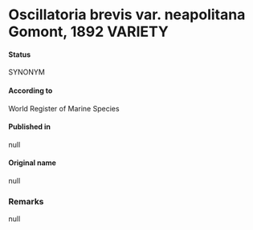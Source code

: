 Oscillatoria brevis var. neapolitana Gomont, 1892 VARIETY
=======

#### Status
SYNONYM

#### According to
World Register of Marine Species

#### Published in
null

#### Original name
null

### Remarks
null